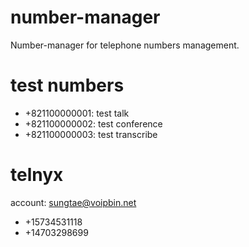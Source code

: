 # number-manager
Number-manager for telephone numbers management.

# test numbers
* +821100000001: test talk
* +821100000002: test conference
* +821100000003: test transcribe

# telnyx
account: sungtae@voipbin.net
* +15734531118
* +14703298699
